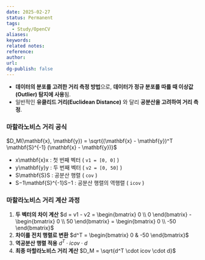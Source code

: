 ```yaml
---
date: 2025-02-27
status: Permanent
tags: 
  - Study/OpenCV
aliases: 
keywords: 
related notes: 
reference: 
author: 
url: 
dg-publish: false
---
```



- **데이터의 분포를 고려한 거리 측정 방법**으로, **데이터가 정규 분포를 따를 때 이상값(Outlier) 탐지에 사용**됨.
- 일반적인 **유클리드 거리(Euclidean Distance)** 와 달리 **공분산을 고려하여 거리 측정**.

### **마할라노비스 거리 공식**

$D_M(\mathbf{x}, \mathbf{y}) = \sqrt{(\mathbf{x} - \mathbf{y})^T \mathbf{S}^{-1} (\mathbf{x} - \mathbf{y})}$

- x\mathbf{x}x : 첫 번째 벡터 ( `v1 = [0, 0]` )
- y\mathbf{y}y : 두 번째 벡터 ( `v2 = [0, 50]` )
- S\mathbf{S}S : 공분산 행렬 ( `cov` )
- S−1\mathbf{S}^{-1}S−1 : 공분산 행렬의 역행렬 ( `icov` )

### **마할라노비스 거리 계산 과정**

1. **두 벡터의 차이 계산** $d = v1 - v2 = \begin{bmatrix} 0 \\ 0 \end{bmatrix} - \begin{bmatrix} 0 \\ 50 \end{bmatrix} = \begin{bmatrix} 0 \\ -50 \end{bmatrix}$
2. **차이를 전치 행렬로 변환** $d^T = \begin{bmatrix} 0 & -50 \end{bmatrix}$
3. **역공분산 행렬 적용** $d^T \cdot icov \cdot d$
4. **최종 마할라노비스 거리 계산** $D_M = \sqrt{d^T \cdot icov \cdot d}$